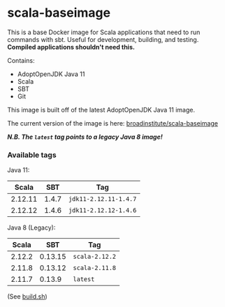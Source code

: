 # scala-baseimage

This is a base Docker image for Scala applications that need to run commands with sbt. Useful for development, building, and testing. **Compiled applications shouldn't need this.**

Contains:
* AdoptOpenJDK Java 11
* Scala
* SBT
* Git

This image is built off of the latest AdoptOpenJDK Java 11 image.

The current version of the image is here: [broadinstitute/scala-baseimage](https://registry.hub.docker.com/r/broadinstitute/scala-baseimage/)

***N.B. The `latest` tag points to a legacy Java 8 image!***

### Available tags

Java 11:

| Scala   | SBT   | Tag                   |
|---------|-------|-----------------------|
| 2.12.11 | 1.4.7 | `jdk11-2.12.11-1.4.7` |
| 2.12.12 | 1.4.6 | `jdk11-2.12.12-1.4.6` |

Java 8 (Legacy):

| Scala  | SBT     | Tag            |
|--------|---------|----------------|
| 2.12.2 | 0.13.15 | `scala-2.12.2` |
| 2.11.8 | 0.13.12 | `scala-2.11.8` |
| 2.11.7 | 0.13.9  | `latest`       |

(See [build.sh](build.sh))
